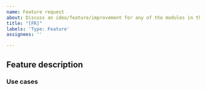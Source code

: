 ```yaml
---
name: Feature request
about: Discuss an idea/feature/improvement for any of the modules in the library
title: "[FR]"
labels: 'Type: Feature'
assignees: ''

---
```


## Feature description
<!-- A description of the feature -->

### Use cases
<!-- Instances where this feature would be useful -->
